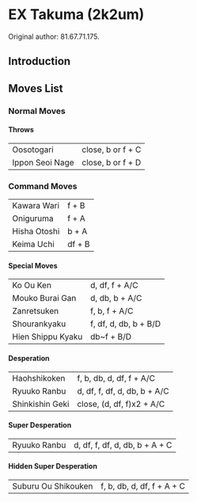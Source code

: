 # EX Takuma (2k2um)

Original author: 81.67.71.175.

## Introduction

## Moves List

### Normal Moves

#### Throws

|                 |                   |
|-----------------|-------------------|
| Oosotogari      | close, b or f + C |
| Ippon Seoi Nage | close, b or f + D |

### Command Moves

|              |        |
|--------------|--------|
| Kawara Wari  | f + B  |
| Oniguruma    | f + A  |
| Hisha Otoshi | b + A  |
| Keima Uchi   | df + B |

#### Special Moves

|                   |                       |
|-------------------|-----------------------|
| Ko Ou Ken         | d, df, f + A/C        |
| Mouko Burai Gan   | d, db, b + A/C        |
| Zanretsuken       | f, b, f + A/C         |
| Shourankyaku      | f, df, d, db, b + B/D |
| Hien Shippu Kyaku | db\~f + B/D           |

#### Desperation

|                 |                              |
|-----------------|------------------------------|
| Haohshikoken    | f, b, db, d, df, f + A/C     |
| Ryuuko Ranbu    | d, df, f, df, d, db, b + A/C |
| Shinkishin Geki | close, (d, df, f)x2 + A/C    |

#### Super Desperation

|              |                                |
|--------------|--------------------------------|
| Ryuuko Ranbu | d, df, f, df, d, db, b + A + C |

#### Hidden Super Desperation

|                     |                            |
|---------------------|----------------------------|
| Suburu Ou Shikouken | f, b, db, d, df, f + A + C |
